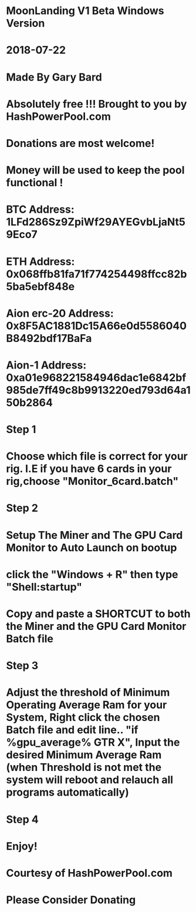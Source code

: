 # MoonLanding V1 Beta Windows Version
# 2018-07-22
# Made By Gary Bard 
# Absolutely free !!! Brought to you by HashPowerPool.com

# Donations are most welcome!
# Money will be used to keep the pool functional !
# BTC Address: 1LFd286Sz9ZpiWf29AYEGvbLjaNt59Eco7
# ETH Address: 0x068ffb81fa71f774254498ffcc82b5ba5ebf848e
# Aion erc-20 Address: 0x8F5AC1881Dc15A66e0d5586040B8492bdf17BaFa
# Aion-1 Address: 0xa01e968221584946dac1e6842bf985de7ff49c8b9913220ed793d64a150b2864

# Step 1
# Choose which file is correct for your rig. I.E if you have 6 cards in your rig,choose "Monitor_6card.batch"

# Step 2
# Setup The Miner and The GPU Card Monitor to Auto Launch on bootup
# click the "Windows + R" then type "Shell:startup"
# Copy and paste a SHORTCUT to both the Miner and the GPU Card Monitor Batch file

# Step 3
# Adjust the threshold of Minimum Operating Average Ram for your System, Right click the chosen Batch file  and edit line.. "if %gpu_average% GTR X", Input the desired Minimum Average Ram  (when Threshold is not met the system will reboot and relauch all programs automatically)

# Step 4
# Enjoy!
# Courtesy of HashPowerPool.com
# Please Consider Donating
